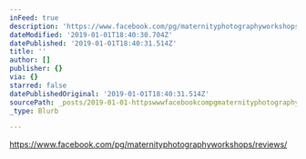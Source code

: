 ```yaml
---
inFeed: true
description: 'https://www.facebook.com/pg/maternityphotographyworkshops/reviews/'
dateModified: '2019-01-01T18:40:30.704Z'
datePublished: '2019-01-01T18:40:31.514Z'
title: ''
author: []
publisher: {}
via: {}
starred: false
datePublishedOriginal: '2019-01-01T18:40:31.514Z'
sourcePath: _posts/2019-01-01-httpswwwfacebookcompgmaternityphotographyworkshopsre.md
_type: Blurb

---
```

https://www.facebook.com/pg/maternityphotographyworkshops/reviews/